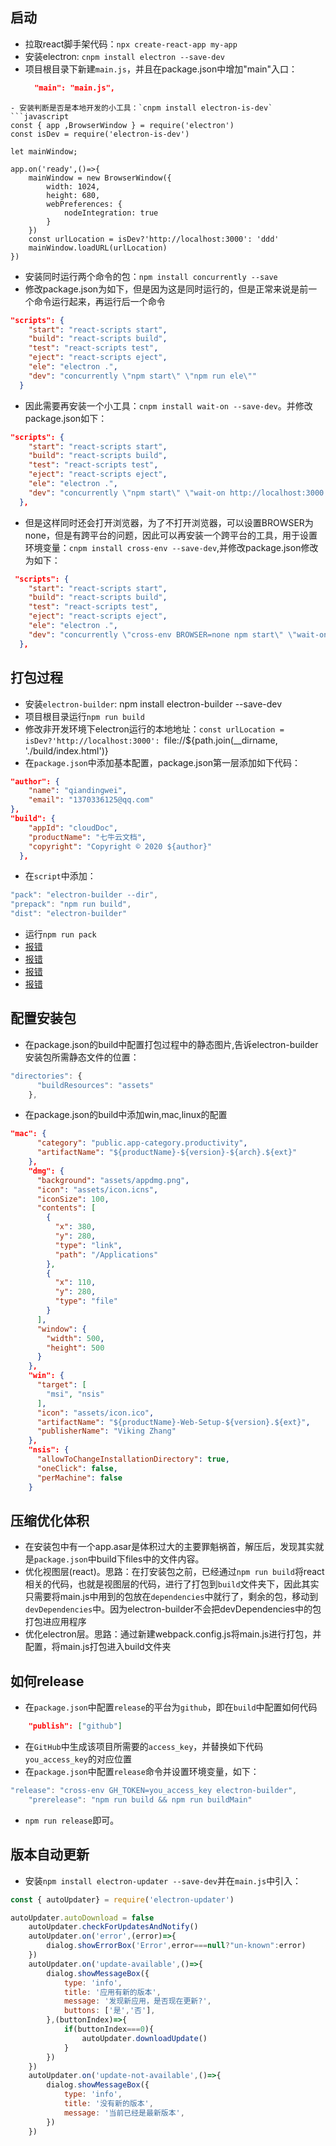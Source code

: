 ## 启动

- 拉取react脚手架代码：`npx create-react-app my-app`
- 安装electron: `cnpm install electron --save-dev`
- 项目根目录下新建`main.js`，并且在package.json中增加"main"入口：
  ```json
    "main": "main.js",
```
- 安装判断是否是本地开发的小工具：`cnpm install electron-is-dev`
```javascript
const { app ,BrowserWindow } = require('electron')
const isDev = require('electron-is-dev')

let mainWindow;

app.on('ready',()=>{
    mainWindow = new BrowserWindow({
        width: 1024,
        height: 680,
        webPreferences: {
            nodeIntegration: true
        }
    })
    const urlLocation = isDev?'http://localhost:3000': 'ddd'
    mainWindow.loadURL(urlLocation)
})
```
- 安装同时运行两个命令的包：`npm install concurrently --save`
- 修改package.json为如下，但是因为这是同时运行的，但是正常来说是前一个命令运行起来，再运行后一个命令
```json
"scripts": {
    "start": "react-scripts start",
    "build": "react-scripts build",
    "test": "react-scripts test",
    "eject": "react-scripts eject",
    "ele": "electron .",
    "dev": "concurrently \"npm start\" \"npm run ele\""
  }
```
- 因此需要再安装一个小工具：`cnpm install wait-on --save-dev`。并修改package.json如下：
```json
"scripts": {
    "start": "react-scripts start",
    "build": "react-scripts build",
    "test": "react-scripts test",
    "eject": "react-scripts eject",
    "ele": "electron .",
    "dev": "concurrently \"npm start\" \"wait-on http://localhost:3000 && electron .\""
  },
```
- 但是这样同时还会打开浏览器，为了不打开浏览器，可以设置BROWSER为none，但是有跨平台的问题，因此可以再安装一个跨平台的工具，用于设置环境变量：`cnpm install cross-env --save-dev`,并修改package.json修改为如下：
```json
 "scripts": {
    "start": "react-scripts start",
    "build": "react-scripts build",
    "test": "react-scripts test",
    "eject": "react-scripts eject",
    "ele": "electron .",
    "dev": "concurrently \"cross-env BROWSER=none npm start\" \"wait-on http://localhost:3000 && electron .\""
  },
```
## 打包过程

- 安装`electron-builder`: npm install electron-builder --save-dev
- 项目根目录运行`npm run build`
- 修改非开发环境下electron运行的本地地址：`const urlLocation = isDev?'http://localhost:3000': `file://${path.join(__dirname, './build/index.html')}` `
- 在`package.json`中添加基本配置，package.json第一层添加如下代码：
```json
"author": {
    "name": "qiandingwei",
    "email": "1370336125@qq.com"
},
"build": {
    "appId": "cloudDoc",
    "productName": "七牛云文档",
    "copyright": "Copyright © 2020 ${author}"
  },
```
- 在`script`中添加：
```javascript
"pack": "electron-builder --dir",
"prepack": "npm run build",
"dist": "electron-builder"
```
- 运行`npm run pack`
- [报错](https://blog.csdn.net/weixin_42826294/article/details/113590638)
- [报错](https://blog.csdn.net/weixin_42826294/article/details/113592301)
- [报错](https://blog.csdn.net/weixin_42826294/article/details/113595030)
- [报错](https://blog.csdn.net/weixin_42826294/article/details/113595862)

## 配置安装包

- 在package.json的build中配置打包过程中的静态图片,告诉electron-builder安装包所需静态文件的位置：
```javascript
"directories": {
      "buildResources": "assets"
    },
```

- 在package.json的build中添加win,mac,linux的配置

```json
"mac": {
      "category": "public.app-category.productivity",
      "artifactName": "${productName}-${version}-${arch}.${ext}"
    },
    "dmg": {
      "background": "assets/appdmg.png",
      "icon": "assets/icon.icns",
      "iconSize": 100,
      "contents": [
        {
          "x": 380,
          "y": 280,
          "type": "link",
          "path": "/Applications"
        },
        {
          "x": 110,
          "y": 280,
          "type": "file"
        }
      ],
      "window": {
        "width": 500,
        "height": 500
      }
    },
    "win": {
      "target": [
        "msi", "nsis"
      ],
      "icon": "assets/icon.ico",
      "artifactName": "${productName}-Web-Setup-${version}.${ext}",
      "publisherName": "Viking Zhang"
    },
    "nsis": {
      "allowToChangeInstallationDirectory": true,
      "oneClick": false,
      "perMachine": false
    }
```

## 压缩优化体积

- 在安装包中有一个app.asar是体积过大的主要罪魁祸首，解压后，发现其实就是`package.json`中build下files中的文件内容。
- 优化视图层(react)。思路：在打安装包之前，已经通过`npm run build`将react相关的代码，也就是视图层的代码，进行了打包到`build`文件夹下，因此其实只需要将main.js中用到的包放在`dependencies`中就行了，剩余的包，移动到`devDependencies`中。因为electron-builder不会把devDependencies中的包打包进应用程序
- 优化electron层。思路：通过新建webpack.config.js将main.js进行打包，并配置，将main.js打包进入build文件夹

## 如何release

- 在`package.json`中配置`release`的平台为`github`，即在`build`中配置如何代码
```json
    "publish": ["github"]
```
- 在`GitHub`中生成该项目所需要的`access_key`，并替换如下代码`you_access_key`的对应位置
- 在`package.json`中配置`release`命令并设置环境变量，如下：
```javascript
"release": "cross-env GH_TOKEN=you_access_key electron-builder",
    "prerelease": "npm run build && npm run buildMain"
```
- `npm run release`即可。

## 版本自动更新

- 安装`npm install electron-updater --save-dev`并在`main.js`中引入：
```javascript
const { autoUpdater} = require('electron-updater')

autoUpdater.autoDownload = false
    autoUpdater.checkForUpdatesAndNotify()
    autoUpdater.on('error',(error)=>{
        dialog.showErrorBox('Error',error===null?"un-known":error)
    })
    autoUpdater.on('update-available',()=>{
        dialog.showMessageBox({
            type: 'info',
            title: '应用有新的版本',
            message: '发现新应用，是否现在更新?',
            buttons: ['是','否'],
        },(buttonIndex)=>{
            if(buttonIndex===0){
                autoUpdater.downloadUpdate()
            }
        })
    })
    autoUpdater.on('update-not-available',()=>{
        dialog.showMessageBox({
            type: 'info',
            title: '没有新的版本',
            message: '当前已经是最新版本',
        })
    })
```
